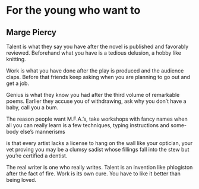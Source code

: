 # For the young who want to
## Marge Piercy
Talent is what they say
you have after the novel
is published and favorably
reviewed. Beforehand what
you have is a tedious
delusion, a hobby like knitting.

Work is what you have done
after the play is produced
and the audience claps.
Before that friends keep asking
when you are planning to go
out and get a job.

Genius is what they know you
had after the third volume
of remarkable poems. Earlier
they accuse you of withdrawing,
ask why you don’t have a baby,
call you a bum.

The reason people want M.F.A.’s,
take workshops with fancy names
when all you can really
learn is a few techniques,
typing instructions and some-
body else’s mannerisms

is that every artist lacks
a license to hang on the wall
like your optician, your vet
proving you may be a clumsy sadist
whose fillings fall into the stew
but you’re certified a dentist.

The real writer is one
who really writes. Talent
is an invention like phlogiston
after the fact of fire.
Work is its own cure. You have to
like it better than being loved.